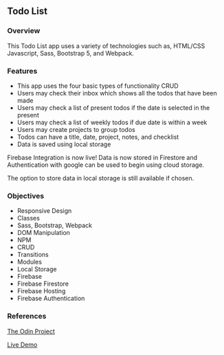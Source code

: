 ## Todo List

### Overview

This Todo List app uses a variety of technologies such as, HTML/CSS Javascript, Sass, Bootstrap 5, and Webpack.

### Features 

- This app uses the four basic types of functionality CRUD
- Users may check their inbox which shows all the todos that have been made
- Users may check a list of present todos if the date is selected in the present
- Users may check a list of weekly todos if due date is within a week
- Users may create projects to group todos
- Todos can have a title, date, project, notes, and checklist
- Data is saved using local storage

Firebase Integration is now live! Data is now stored in Firestore and Authentication with google can be used to begin using cloud storage. 

The option to store data in local storage is still available if chosen.

### Objectives

- Responsive Design
- Classes
- Sass, Bootstrap, Webpack
- DOM Manipulation
- NPM
- CRUD
- Transitions
- Modules
- Local Storage
- Firebase
- Firebase Firestore
- Firebase Hosting
- Firebase Authentication

### References

[The Odin Project](https://www.theodinproject.com/paths/full-stack-javascript/courses/javascript/lessons/todo-list)

[Live Demo](https://todo-list-c28c1.web.app/)